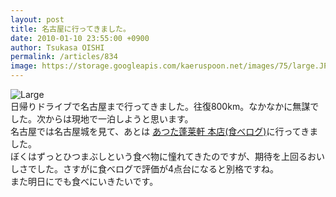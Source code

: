 ```yaml
---
layout: post
title: 名古屋に行ってきました。
date: 2010-01-10 23:55:00 +0900
author: Tsukasa OISHI
permalink: /articles/834
image: https://storage.googleapis.com/kaeruspoon.net/images/75/large.JPG?1300879698
---
```



![Large](https://storage.googleapis.com/kaeruspoon.net/images/75/large.JPG?1300879698)  
日帰りドライブで名古屋まで行ってきました。往復800km。なかなかに無謀でした。次からは現地で一泊しようと思います。  
名古屋では名古屋城を見て、あとは [あつた蓬莱軒 本店(食べログ)](http://r.tabelog.com/aichi/A2301/A230112/23000063/)に行ってきました。  
ぼくはずっとひつまぶしという食べ物に憧れてきたのですが、期待を上回るおいしさでした。さすがに食べログで評価が4点台になると別格ですね。  
また明日にでも食べにいきたいです。  

